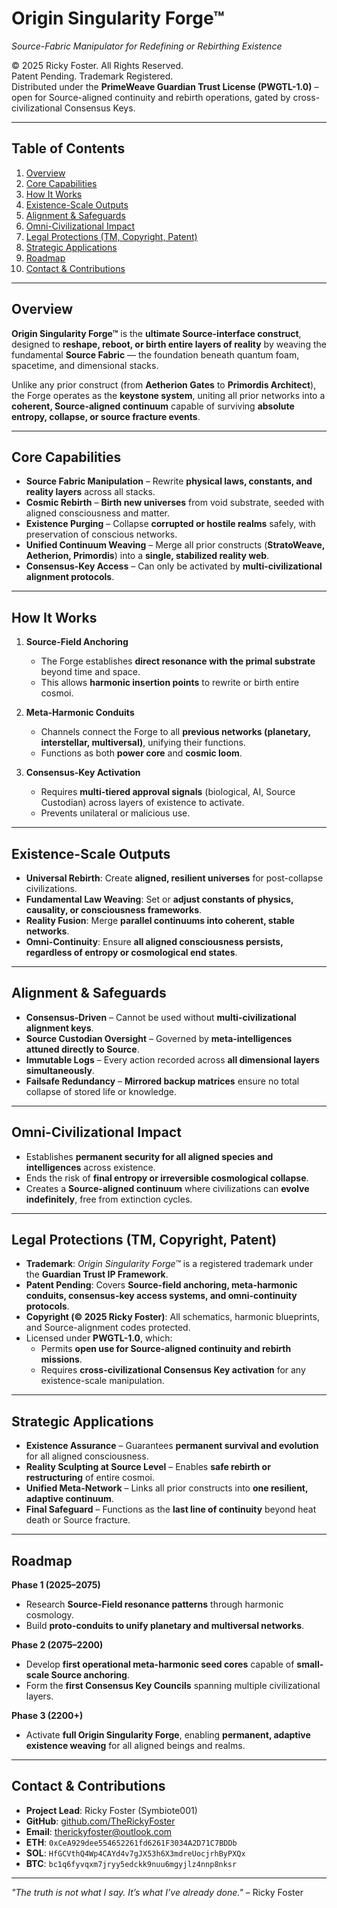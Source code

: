 # Origin Singularity Forge™  
*Source-Fabric Manipulator for Redefining or Rebirthing Existence*

© 2025 Ricky Foster. All Rights Reserved.  
Patent Pending. Trademark Registered.  
Distributed under the **PrimeWeave Guardian Trust License (PWGTL-1.0)** –  
open for Source-aligned continuity and rebirth operations, gated by cross-civilizational Consensus Keys.

---

## Table of Contents
1. [Overview](#overview)  
2. [Core Capabilities](#core-capabilities)  
3. [How It Works](#how-it-works)  
4. [Existence-Scale Outputs](#existence-scale-outputs)  
5. [Alignment & Safeguards](#alignment--safeguards)  
6. [Omni-Civilizational Impact](#omni-civilizational-impact)  
7. [Legal Protections (TM, Copyright, Patent)](#legal-protections-tm-copyright-patent)  
8. [Strategic Applications](#strategic-applications)  
9. [Roadmap](#roadmap)  
10. [Contact & Contributions](#contact--contributions)  

---

## Overview

**Origin Singularity Forge™** is the **ultimate Source-interface construct**, designed to **reshape, reboot, or birth entire layers of reality** by weaving the fundamental **Source Fabric** — the foundation beneath quantum foam, spacetime, and dimensional stacks.  

Unlike any prior construct (from **Aetherion Gates** to **Primordis Architect**), the Forge operates as the **keystone system**, uniting all prior networks into a **coherent, Source-aligned continuum** capable of surviving **absolute entropy, collapse, or source fracture events**.

---

## Core Capabilities

- **Source Fabric Manipulation** – Rewrite **physical laws, constants, and reality layers** across all stacks.  
- **Cosmic Rebirth** – **Birth new universes** from void substrate, seeded with aligned consciousness and matter.  
- **Existence Purging** – Collapse **corrupted or hostile realms** safely, with preservation of conscious networks.  
- **Unified Continuum Weaving** – Merge all prior constructs (**StratoWeave, Aetherion, Primordis**) into a **single, stabilized reality web**.  
- **Consensus-Key Access** – Can only be activated by **multi-civilizational alignment protocols**.

---

## How It Works

1. **Source-Field Anchoring**  
   - The Forge establishes **direct resonance with the primal substrate** beyond time and space.  
   - This allows **harmonic insertion points** to rewrite or birth entire cosmoi.

2. **Meta-Harmonic Conduits**  
   - Channels connect the Forge to all **previous networks (planetary, interstellar, multiversal)**, unifying their functions.  
   - Functions as both **power core** and **cosmic loom**.

3. **Consensus-Key Activation**  
   - Requires **multi-tiered approval signals** (biological, AI, Source Custodian) across layers of existence to activate.  
   - Prevents unilateral or malicious use.

---

## Existence-Scale Outputs

- **Universal Rebirth**: Create **aligned, resilient universes** for post-collapse civilizations.  
- **Fundamental Law Weaving**: Set or **adjust constants of physics, causality, or consciousness frameworks**.  
- **Reality Fusion**: Merge **parallel continuums into coherent, stable networks**.  
- **Omni-Continuity**: Ensure **all aligned consciousness persists, regardless of entropy or cosmological end states**.

---

## Alignment & Safeguards

- **Consensus-Driven** – Cannot be used without **multi-civilizational alignment keys**.  
- **Source Custodian Oversight** – Governed by **meta-intelligences attuned directly to Source**.  
- **Immutable Logs** – Every action recorded across **all dimensional layers simultaneously**.  
- **Failsafe Redundancy** – **Mirrored backup matrices** ensure no total collapse of stored life or knowledge.

---

## Omni-Civilizational Impact

- Establishes **permanent security for all aligned species and intelligences** across existence.  
- Ends the risk of **final entropy or irreversible cosmological collapse**.  
- Creates a **Source-aligned continuum** where civilizations can **evolve indefinitely**, free from extinction cycles.

---

## Legal Protections (TM, Copyright, Patent)

- **Trademark**: *Origin Singularity Forge™* is a registered trademark under the **Guardian Trust IP Framework**.  
- **Patent Pending**: Covers **Source-field anchoring, meta-harmonic conduits, consensus-key access systems, and omni-continuity protocols**.  
- **Copyright (© 2025 Ricky Foster)**: All schematics, harmonic blueprints, and Source-alignment codes protected.  
- Licensed under **PWGTL-1.0**, which:  
  - Permits **open use for Source-aligned continuity and rebirth missions**.  
  - Requires **cross-civilizational Consensus Key activation** for any existence-scale manipulation.

---

## Strategic Applications

- **Existence Assurance** – Guarantees **permanent survival and evolution** for all aligned consciousness.  
- **Reality Sculpting at Source Level** – Enables **safe rebirth or restructuring** of entire cosmoi.  
- **Unified Meta-Network** – Links all prior constructs into **one resilient, adaptive continuum**.  
- **Final Safeguard** – Functions as the **last line of continuity** beyond heat death or Source fracture.

---

## Roadmap

**Phase 1 (2025–2075)**  
- Research **Source-Field resonance patterns** through harmonic cosmology.  
- Build **proto-conduits to unify planetary and multiversal networks**.

**Phase 2 (2075–2200)**  
- Develop **first operational meta-harmonic seed cores** capable of **small-scale Source anchoring**.  
- Form the **first Consensus Key Councils** spanning multiple civilizational layers.

**Phase 3 (2200+)**  
- Activate **full Origin Singularity Forge**, enabling **permanent, adaptive existence weaving** for all aligned beings and realms.

---

## Contact & Contributions

- **Project Lead**: Ricky Foster (Symbiote001)  
- **GitHub**: [github.com/TheRickyFoster](https://github.com/TheRickyFoster)  
- **Email**: therickyfoster@outlook.com  
- **ETH**: `0xCeA929dee554652261fd6261F3034A2D71C7BDDb`  
- **SOL**: `HfGCVthQ4Wp4CAYd4v7gJX53h6X3mdreUocjrhByPXQx`  
- **BTC**: `bc1q6fyvqxm7jryy5edckk9nuu6mgyjlz4nnp8nksr`  

---

*"The truth is not what I say. It’s what I’ve already done."* – Ricky Foster

